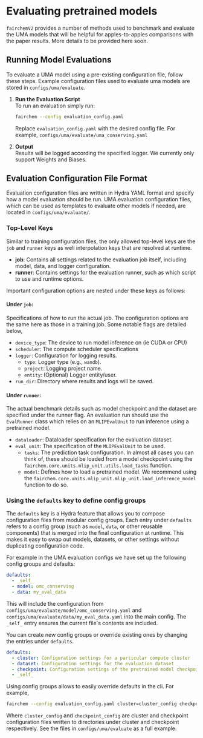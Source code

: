 # Evaluating pretrained models

`fairchemV2` provides a number of methods used to benchmark and evaluate the UMA models that will be helpful for apples-to-apples comparisons with the paper results. More details to be provided here soon. 

## Running Model Evaluations

To evaluate a UMA model using a pre-existing configuration file, follow these steps. Example configuration files used to evaluate uma models are stored in `configs/uma/evaluate`.

1. **Run the Evaluation Script**  
   To run an evaluation simply run:
   ```bash
   fairchem --config evaluation_config.yaml
   ```
   Replace `evaluation_config.yaml` with the desired config file. For example, `configs/uma/evaluate/uma_conserving.yaml`

1. **Output**  
   Results will be logged according the specified logger. We currently only support Weights and Biases.

## Evaluation Configuration File Format

Evaluation configuration files are written in Hydra YAML format and specify how a model evaluation should be run. UMA evaluation configuration files, which can be used as templates to evaluate other models if needed, are located in `configs/uma/evaluate/`.

### Top-Level Keys

Similar to training configuration files, the only allowed top-level keys are the `job` and `runner` keys as well interpolation keys that are resolved at runtime.

- **job**: Contains all settings related to the evaluation job itself, including model, data, and logger configuration.
- **runner**: Contains settings for the evaluation runner, such as which script to use and runtime options.

Important configuration options are nested under these keys as follows:

#### Under `job`:
Specifications of how to run the actual job. The configuration options are the same here as those in a training job. Some notable flags are detailed below,
- `device_type`: The device to run model inference on (ie CUDA or CPU)
- `scheduler`: The compute scheduler specifications
- `logger`: Configuration for logging results.
  - `type`: Logger type (e.g., `wandb`).
  - `project`: Logging project name.
  - `entity`: (Optional) Logger entity/user.
- `run_dir`: Directory where results and logs will be saved.

#### Under `runner`:
The actual benchmark details such as model checkpoint and the dataset are specified under the runner flag. An evaluation run should use the `EvalRunner` class which relies on an `MLIPEvalUnit` to run inference using a pretrained model.

- `dataloader`: Dataloader specification for the evaluation dataset.
- `eval_unit`: The specification of the `MLIPEvalUnit` to be used.
  - `tasks`: The prediction task configuration. In almost all cases you can think of, these should be loaded from a model checkpoint using the `fairchem.core.units.mlip_unit.utils.load_tasks` function.
  - `model`: Defines how to load a pretrained model. We recommend using the `fairchem.core.units.mlip_unit.mlip_unit.load_inference_model` function to do so.


### Using the `defaults` key to define config groups

The `defaults` key is a Hydra feature that allows you to compose configuration files from modular config groups. Each entry under `defaults` refers to a config group (such as `model`, `data`, or other reusable components) that is merged into the final configuration at runtime. This makes it easy to swap out models, datasets, or other settings without duplicating configuration code.

For example in the UMA evaluation configs we have set up the following config groups and defaults:
```yaml
defaults:
  - _self_
  - model: omc_conserving
  - data: my_eval_data
```
This will include the configuration from `configs/uma/evaluate/model/omc_conserving.yaml` and `configs/uma/evaluate/data/my_eval_data.yaml` into the main config. The `_self_` entry ensures the current file's contents are included.

You can create new config groups or override existing ones by changing the entries under `defaults`.

```yaml
defaults:
  - cluster: Configuration settings for a particular compute cluster
  - dataset: Configuration settings for the evaluation dataset
  - checkpoint: Configuration settings of the pretrained model checkpoint 
  - _self_
```

Using config groups allows to easily override defaults in the cli. For example,

```bash
fairchem --config evaluation_config.yaml cluster=cluster_config checkpoint=checkpoint_config
```

Where `cluster_config` and `checkpoint_config` are cluster and checkpoint configuration files written to directories under cluster and checkpoint respectively. See the files in `configs/uma/evaluate` as a full example.
